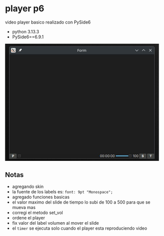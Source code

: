 # player p6

video player basico realizado con PySide6
- python 3.13.3
- PySide6==6.9.1

![](otros/cap_player-p6.jpg)


## Notas

- agregando skin
- la fuente de los labels es: `font: 9pt "Monospace";`
- agregado funciones basicas
- el valor maximo del slide de tiempo lo subi de 100 a 500 para que se mueva mas
- corregi el metodo set_vol
- ordene el player
- fix valor del label volumen al mover el slide
- el `timer` se ejecuta solo cuando el player esta reproduciendo video

